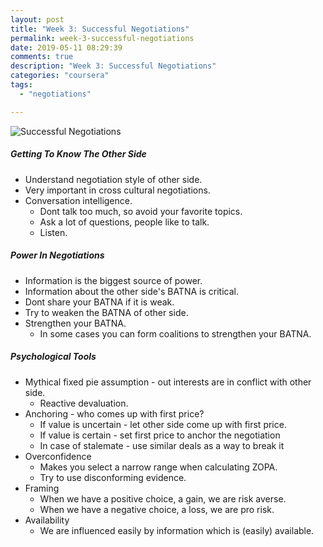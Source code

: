 ```yaml
---
layout: post
title: "Week 3: Successful Negotiations"
permalink: week-3-successful-negotiations
date: 2019-05-11 08:29:39
comments: true
description: "Week 3: Successful Negotiations"
categories: "coursera"
tags:
  - "negotiations"

---
```

![Successful Negotiations](/images/successful-negotiations.png)

##### Getting To Know The Other Side
* Understand negotiation style of other side.
* Very important in cross cultural negotiations.
* Conversation intelligence.
  * Dont talk too much, so avoid your favorite topics.
  * Ask a lot of questions, people like to talk.
  * Listen.

##### Power In Negotiations
* Information is the biggest source of power.
* Information about the other side's BATNA is critical.
* Dont share your BATNA if it is weak.
* Try to weaken the BATNA of other side.
* Strengthen your BATNA.
  * In some cases you can form coalitions to strengthen your BATNA.

##### Psychological Tools
* Mythical fixed pie assumption - out interests are in conflict with other side.
  * Reactive devaluation.
* Anchoring - who comes up with first price?
  * If value is uncertain - let other side come up with first price.
  * If value is certain - set first price to anchor the negotiation
  * In case of stalemate - use similar deals as a way to break it
* Overconfidence
  * Makes you select a narrow range when calculating ZOPA.
  * Try to use disconforming evidence.
* Framing
  * When we have a positive choice, a gain, we are risk averse.
  * When we have a negative choice, a loss, we are pro risk.
* Availability
  * We are influenced easily by information which is (easily) available.
